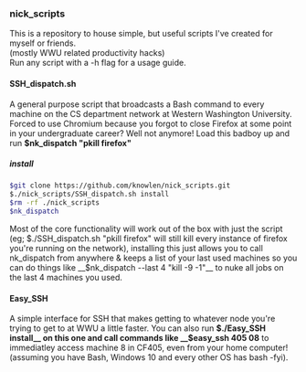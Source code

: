 ### nick_scripts
This is a repository to house simple, but useful scripts I've created for myself or friends.   
(mostly WWU related productivity hacks)  
Run any script with a -h flag for a usage guide. 


#### SSH_dispatch.sh
A general purpose script that broadcasts a Bash command to every machine on the CS department network at Western Washington University.
 Forced to use Chromium because you forgot to close Firefox at some point in your undergraduate career? Well not anymore! 
Load this badboy up and run __$nk_dispatch "pkill firefox"__  
##### install
```bash
$git clone https://github.com/knowlen/nick_scripts.git     
$./nick_scripts/SSH_dispatch.sh install     
$rm -rf ./nick_scripts
$nk_dispatch
```  

Most of the core functionality will work out of the box with just the script (eg; $./SSH_dispatch.sh "pkill firefox" will still kill every instance of firefox you're running on the network), installing this just allows you to call nk_dispatch from anywhere & keeps a list of your last used machines so you can do things like __$nk_dispatch --last 4 "kill -9 -1"__ to nuke all jobs on the last 4 machines you used.  

#### Easy_SSH
A simple interface for SSH that makes getting to whatever node you're trying to get to at WWU a little faster. You can also run __$./Easy_SSH install__ on this one and call commands like  __$easy_ssh 405 08__ to immediatley access machine 8 in CF405, even from your home computer! (assuming you have Bash, Windows 10 and every other OS has bash -fyi). 
